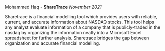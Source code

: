 Mohammed Haq - **ShareTrace** 
_November 2021_ 

Sharetrace is a financial modelling tool which provides users with reliable, current, and accurate information about NASDAQ stocks. This tool helps any analyst evaluate information of a company that is publicly-traded in the nasdaq by organizing the information neatly into a Microsoft Excel spreadsheet for further analysis. Sharetrace bridges the gap between organization and accurate financial modelling.

